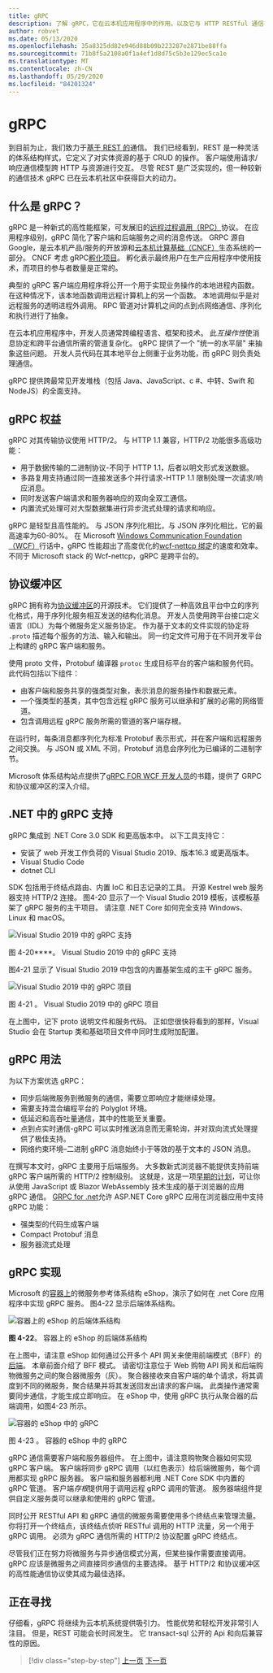 ```yaml
---
title: gRPC
description: 了解 gRPC，它在云本机应用程序中的作用，以及它与 HTTP RESTful 通信有何不同。
author: robvet
ms.date: 05/13/2020
ms.openlocfilehash: 35a8325dd82e946d88b09b223287e2871be88ffa
ms.sourcegitcommit: 71b8f5a2108a0f1a4ef1d8d75c5b3e129ec5ca1e
ms.translationtype: MT
ms.contentlocale: zh-CN
ms.lasthandoff: 05/29/2020
ms.locfileid: "84201324"
---
```

# <a name="grpc"></a>gRPC

到目前为止，我们致力于[基于 REST 的](https://docs.microsoft.com/azure/architecture/best-practices/api-design)通信。 我们已经看到，REST 是一种灵活的体系结构样式，它定义了对实体资源的基于 CRUD 的操作。 客户端使用请求/响应通信模型跨 HTTP 与资源进行交互。 尽管 REST 是广泛实现的，但一种较新的通信技术 gRPC 已在云本机社区中获得巨大的动力。

## <a name="what-is-grpc"></a>什么是 gRPC？

gRPC 是一种新式的高性能框架，可发展旧的[远程过程调用（RPC）](https://en.wikipedia.org/wiki/Remote_procedure_call)协议。 在应用程序级别，gRPC 简化了客户端和后端服务之间的消息传送。 GRPC 源自 Google，是云本机产品/服务的开放源和[云本机计算基础（CNCF）](https://www.cncf.io/)生态系统的一部分。 CNCF 考虑 gRPC[孵化项目](https://github.com/cncf/toc/blob/master/process/graduation_criteria.adoc)。 孵化表示最终用户在生产应用程序中使用技术，而项目的参与者数量是正常的。

典型的 gRPC 客户端应用程序将公开一个用于实现业务操作的本地进程内函数。 在这种情况下，该本地函数调用远程计算机上的另一个函数。 本地调用似乎是对远程服务的透明进程外调用。 RPC 管道对计算机之间的点到点网络通信、序列化和执行进行了抽象。

在云本机应用程序中，开发人员通常跨编程语言、框架和技术。 此*互操作性*使消息协定和跨平台通信所需的管道复杂化。  gRPC 提供了一个 "统一的水平层" 来抽象这些问题。 开发人员代码在其本地平台上侧重于业务功能，而 gRPC 则负责处理通信。

gRPC 提供跨最常见开发堆栈（包括 Java、JavaScript、c #、中转、Swift 和 NodeJS）的全面支持。

## <a name="grpc-benefits"></a>gRPC 权益

gRPC 对其传输协议使用 HTTP/2。 与 HTTP 1.1 兼容，HTTP/2 功能很多高级功能：

- 用于数据传输的二进制协议-不同于 HTTP 1.1，后者以明文形式发送数据。
- 多路复用支持通过同一连接发送多个并行请求-HTTP 1.1 限制处理一次请求/响应消息。
- 同时发送客户端请求和服务器响应的双向全双工通信。
- 内置流式处理可对大型数据集进行异步流式处理的请求和响应。

gRPC 是轻型且高性能的。 与 JSON 序列化相比，与 JSON 序列化相比，它的最高速率为60-80%。 在 Microsoft [Windows Communication Foundation （WCF）](https://docs.microsoft.com/dotnet/framework/wcf/whats-wcf)行话中，gRPC 性能超出了高度优化的[wcf-nettcp 绑定](https://docs.microsoft.com/dotnet/api/system.servicemodel.nettcpbinding?view=netframework-4.8)的速度和效率。 不同于 Microsoft stack 的 Wcf-nettcp，gRPC 是跨平台的。

## <a name="protocol-buffers"></a>协议缓冲区

gRPC 拥有称为[协议缓冲区](https://developers.google.com/protocol-buffers/docs/overview)的开源技术。 它们提供了一种高效且平台中立的序列化格式，用于序列化服务相互发送的结构化消息。 开发人员使用跨平台接口定义语言（IDL）为每个微服务定义服务协定。 作为基于文本的文件实现的协定将 `.proto` 描述每个服务的方法、输入和输出。 同一约定文件可用于在不同开发平台上构建的 gRPC 客户端和服务。

使用 proto 文件，Protobuf 编译器 `protoc` 生成目标平台的客户端和服务代码。 此代码包括以下组件：

- 由客户端和服务共享的强类型对象，表示消息的服务操作和数据元素。
- 一个强类型的基类，其中包含远程 gRPC 服务可以继承和扩展的必需的网络管道。
- 包含调用远程 gRPC 服务所需的管道的客户端存根。

在运行时，每条消息都序列化为标准 Protobuf 表示形式，并在客户端和远程服务之间交换。 与 JSON 或 XML 不同，Protobuf 消息会序列化为已编译的二进制字节。

Microsoft 体系结构站点提供了[gRPC FOR WCF 开发人员](https://docs.microsoft.com/dotnet/architecture/grpc-for-wcf-developers/)的书籍，提供了 GRPC 和协议缓冲区的深入介绍。

## <a name="grpc-support-in-net"></a>.NET 中的 gRPC 支持

gRPC 集成到 .NET Core 3.0 SDK 和更高版本中。 以下工具支持它：

- 安装了 web 开发工作负荷的 Visual Studio 2019、版本16.3 或更高版本。
- Visual Studio Code
- dotnet CLI

SDK 包括用于终结点路由、内置 IoC 和日志记录的工具。 开源 Kestrel web 服务器支持 HTTP/2 连接。 图4-20 显示了一个 Visual Studio 2019 模板，该模板基架了 gRPC 服务的主干项目。 请注意 .NET Core 如何完全支持 Windows、Linux 和 macOS。

![Visual Studio 2019 中的 gRPC 支持](./media/visual-studio-2019-grpc-template.png)

图 4-20****。 Visual Studio 2019 中的 gRPC 支持
  
图4-21 显示了 Visual Studio 2019 中包含的内置基架生成的主干 gRPC 服务。  

![Visual Studio 2019 中的 gRPC 项目](./media/grpc-project.png  )

图 4-21  。 Visual Studio 2019 中的 gRPC 项目

在上图中，记下 proto 说明文件和服务代码。 正如您很快将看到的那样，Visual Studio 会在 Startup 类和基础项目文件中同时生成附加配置。

## <a name="grpc-usage"></a>gRPC 用法

为以下方案优选 gRPC：

- 同步后端微服务到微服务的通信，需要立即响应才能继续处理。
- 需要支持混合编程平台的 Polyglot 环境。
- 低延迟和高吞吐量通信，其中的性能至关重要。
- 点到点实时通信-gRPC 可以实时推送消息而无需轮询，并对双向流式处理提供了极佳支持。
- 网络约束环境–二进制 gRPC 消息始终小于等效的基于文本的 JSON 消息。

在撰写本文时，gRPC 主要用于后端服务。 大多数新式浏览器不能提供支持前端 gRPC 客户端所需的 HTTP/2 控制级别。 这就是，这是一项[早期的计划](https://devblogs.microsoft.com/aspnet/grpc-web-experiment/)，可让你从使用 JavaScript 或 Blazor WebAssembly 技术生成的基于浏览器的应用 gRPC 通信。 [GRPC for .net](https://github.com/grpc/grpc/blob/master/doc/PROTOCOL-WEB.md)允许 ASP.NET Core gRPC 应用在浏览器应用中支持 gRPC 功能：

- 强类型的代码生成客户端
- Compact Protobuf 消息
- 服务器流式处理

## <a name="grpc-implementation"></a>gRPC 实现

Microsoft 的[容器上](https://github.com/dotnet-architecture/eShopOnContainers)的微服务参考体系结构 eShop，演示了如何在 .net Core 应用程序中实现 gRPC 服务。 图4-22 显示后端体系结构。

![容器上的 eShop 的后端体系结构](./media/eshop-with-aggregators.png)

**图 4-22**。 容器上的 eShop 的后端体系结构

在上图中，请注意 eShop 如何通过公开多个 API 网关来使用前端模式（BFF）的[后端](https://docs.microsoft.com/azure/architecture/patterns/backends-for-frontends)。 本章前面介绍了 BFF 模式。 请密切注意位于 Web 购物 API 网关和后端购物微服务之间的聚合器微服务（灰）。 聚合器接收来自客户端的单个请求，将其调度到不同的微服务，聚合结果并将其发送回发出请求的客户端。 此类操作通常需要同步通信，才能生成立即响应。 在 eShop 中，使用 gRPC 执行从聚合器的后端调用，如图4-23 所示。

![容器的 eShop 中的 gRPC](./media/grpc-implementation.png)

图 4-23  。 容器的 eShop 中的 gRPC

gRPC 通信需要客户端和服务器组件。 在上图中，请注意购物聚合器如何实现 gRPC 客户端。 客户端将同步 gRPC 调用（以红色表示）给后端微服务，每个调用都实现 gRPC 服务器。 客户端和服务器都利用 .NET Core SDK 中内置的 gRPC 管道。 客户端*存根*提供用于调用远程 gRPC 调用的管道。 服务器端组件提供自定义服务类可以继承和使用的 gRPC 管道。

同时公开 RESTful API 和 gRPC 通信的微服务需要使用多个终结点来管理流量。 你将打开一个终结点，该终结点侦听 RESTful 调用的 HTTP 流量，另一个用于 gRPC 调用。 必须为 gRPC 通信所需的 HTTP/2 协议配置 gRPC 终结点。

尽管我们正在努力将微服务与异步通信模式分离，但某些操作需要直接调用。 gRPC 应该是微服务之间直接同步通信的主要选择。 基于 HTTP/2 和协议缓冲区的高性能通信协议使其成为最佳选择。

## <a name="looking-ahead"></a>正在寻找

仔细看，gRPC 将继续为云本机系统提供吸引力。 性能优势和轻松开发非常引人注目。 但是，REST 可能会长时间发生。 它 transact-sql 公开的 Api 和向后兼容性的原因。

>[!div class="step-by-step"]
>[上一页](service-to-service-communication.md)
>[下一页](service-mesh-communication-infrastructure.md)
